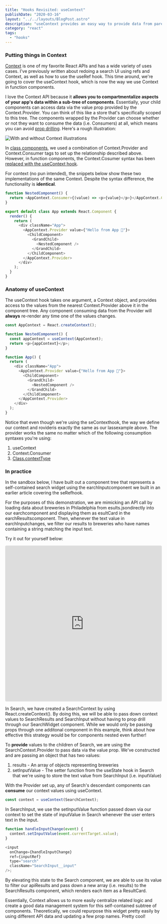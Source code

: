 ```yaml
---
title: "Hooks Revisited: useContext"
publishDate: "2020-03-16"
layout: "../../layouts/BlogPost.astro"
description: "useContext provides an easy way to provide data from parent to child without having to 'prop drill'."
category: "react"
tags:
  - "hooks"
---
```


### Putting things in Context

[Context](<(https://reactjs.org/docs/context.html)>) is one of my favorite React APIs and has a wide variety of uses cases. I've previously written about <a a="/posts/redoing-search">redoing a search UI using refs and Context</a>, as well as <a a="/posts/hooks-useref">how to use the useRef hook</a>. This time around, we're going to cover the useContext hook, which is now the way we use Context in function components.

I love the Context API because it **allows you to compartmentalize aspects of your app's data within a sub-tree of components**. Essentially, your child components can access data via the value prop provided by the Context.Provider. You can think of this like a store that's specifically scoped to this tree. The components wrapped by the Provider can choose whether or not they want to consume the data (i.e. Consumers) at all, which means you can avoid [prop drilling](https://kentcdodds.com/blog/prop-drilling). Here's a rough illustration:

![With and without Context illustrations](./01-context-drawings.png)

In [class components](https://codesandbox.io/s/hooksusecontext-class-wdiii), we used a combination of Context.Provider and Context.Consumer tags to set up the relationship described above. However, in function components, the Context.Cosumer syntax has been [replaced with the useContext hook](https://codesandbox.io/s/hooksusecontext-hooks-8ss8k).

For context (no pun intended), the snippets below show these two implementations of the same Context. Despite the syntax difference, the functionality is **identical**.

```javascript
function NestedComponent() {
  return <AppContext.Consumer>{(value) => <p>{value}</p>}</AppContext.Consumer>;
}

export default class App extends React.Component {
  render() {
    return (
      <div className="App">
        <AppContext.Provider value={"Hello from App 👋"}>
          <ChildComponent>
            <GrandChild>
              <NestedComponent />
            </GrandChild>
          </ChildComponent>
        </AppContext.Provider>
      </div>
    );
  }
}
```

### Anatomy of useContext

The useContext hook takes one argument, a Context object, and provides access to the values from the nearest Context.Provider above it in the component tree. Any component consuming data from the Provider will **always** re-render any time one of the values changes.

```javascript
const AppContext = React.createContext();

function NestedComponent() {
  const appContext = useContext(AppContext);
  return <p>{appContext}</p>;
}

function App() {
  return (
    <div className="App">
      <AppContext.Provider value={"Hello from App 👋"}>
        <ChildComponent>
          <GrandChild>
            <NestedComponent />
          </GrandChild>
        </ChildComponent>
      </AppContext.Provider>
    </div>
  );
}
```

Notice that even though we're using the seContexthook, the way we define our context and rovideris exactly the same as our lassexample above. The provider works the same no matter which of the following consumption syntaxes you're using:

1. useContext
2. Context.Consumer
3. [Class.contextType](https://reactjs.org/docs/context.html#classcontexttype)

### In practice

In the sandbox below, I have built out a component tree that represents a self-contained search widget using the earchInputcomponent we built in <Link to="/hooks-useref">an earlier article covering the seRefhook</Link>.

For the purposes of this demonstration, we are mimicking an API call by loading data about breweries in Philadelphia from esults.jsondirectly into our earchcomponent and displaying them as esultCard in the earchResultscomponent. Then, whenever the text value in earchInputchanges, we filter our results to breweries who have names containing a string matching the input text.

Try it out for yourself below:

<iframe src="https://codesandbox.io/embed/hooksusecontext-in-practice-shd17?fontsize=14&hidenavigation=1&theme=dark" style="width:100%; height:500px; border:0; border-radius: 4px; overflow:hidden;" title="hooks/useContext (In Practice)" allow="geolocation; microphone; camera; midi; vr; accelerometer; gyroscope; payment; ambient-light-sensor; encrypted-media; usb" sandbox="allow-modals allow-forms allow-popups allow-scripts allow-same-origin"></iframe>

In Search, we have created a SearchContext by using React.createContext(). By doing this, we will be able to pass down context values to SearchResults and SearchInput without having to prop drill through our SearchWidget component. While we would only be passing props through one additonal component in this example, think about how effective this strategy would be for components nested even further!

To **provide** values to the children of Search, we are using the SearchContext.Provider to pass data via the value prop. We've constructed and are passing an object that has two values:

1. results - An array of objects representing breweries
2. setInputValue - The setter function from the useState hook in Search that we're using to store the text value from SearchInput (i.e. inputValue)

With the Provider set up, any of Search's descendant components can **consume** our context values using useContext.

```javascript
const context = useContext(SearchContext);
```

In SearchInput, we use the setInputValue function passed down via our context to set the state of inputValue in Search whenever the user enters text in the input.

```javascript
function handleInputChange(event) {
  context.setInputValue(event.currentTarget.value);
}

<input
  onChange={handleInputChange}
  ref={inputRef}
  type="search"
  className="SearchInput__input"
/>;
```

By elevating this state to the Search component, we are able to use its value to filter our apiResults and pass down a new array (i.e. results) to the SearchResults component, which renders each item as a ResultCard.

Essentially, Context allows us to more easily centralize related logic and create a good data management system for this self-contained subtree of components. Theoretically, we could repurpose this widget pretty easily by using different API data and updating a few prop names. Pretty cool!
